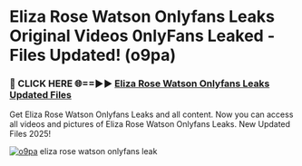 # Eliza Rose Watson Onlyfans Leaks Original Videos 0nlyFans Leaked - Files Updated! (o9pa)

<h3>🔴 CLICK HERE 🌐==►► <a href="https://tinyurl.com/ms9xzufz" rel="nofollow">Eliza Rose Watson Onlyfans Leaks Updated Files</a></h3>

Get Eliza Rose Watson Onlyfans Leaks and all content. Now you can access all videos and pictures of Eliza Rose Watson Onlyfans Leaks. New Updated Files 2025!

[![o9pa](https://i.imgur.com/ppqm5kG.gif)](https://tinyurl.com/ms9xzufz)
eliza rose watson onlyfans leak